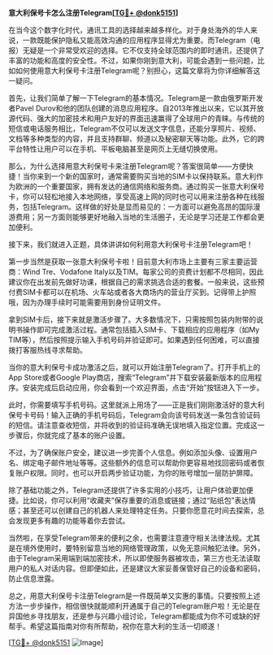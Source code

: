 **意大利保号卡怎么注册Telegram[[TG💪+ @donk5151](https://t.me/s/donk5151)]**

在当今这个数字化时代，通讯工具的选择越来越多样化。对于身处海外的华人来说，一款既能保护隐私又能高效沟通的应用程序显得尤为重要。而Telegram（电报）无疑是一个非常受欢迎的选择。它不仅支持全球范围内的即时通讯，还提供了丰富的功能和高度的安全性。不过，如果你刚到意大利，可能会遇到一些问题，比如如何使用意大利保号卡注册Telegram呢？别担心，这篇文章将为你详细解答这一疑问。

首先，让我们简单了解一下Telegram的基本情况。Telegram是一款由俄罗斯开发者Pavel Durov和他的团队创建的消息应用程序。自2013年推出以来，它以其开放源代码、强大的加密技术和用户友好的界面迅速赢得了全球用户的青睐。与传统的短信或电话服务相比，Telegram不仅可以发送文字信息，还能分享照片、视频、文档等多种类型的内容，并且支持群聊、频道以及秘密聊天等功能。此外，它的跨平台特性让用户可以在手机、平板电脑甚至是网页上无缝切换使用。

那么，为什么选择用意大利保号卡来注册Telegram呢？答案很简单——方便快捷！当你来到一个新的国家时，通常需要购买当地的SIM卡以保持联系。意大利作为欧洲的一个重要国家，拥有发达的通信网络和服务商。通过购买一张意大利保号卡，你可以轻松地接入本地网络，享受高速上网的同时也可以用来注册各种在线服务，包括Telegram。这样做的好处是显而易见的：一方面可以避免高昂的国际漫游费用；另一方面则能够更好地融入当地的生活圈子，无论是学习还是工作都会更加便利。

接下来，我们就进入正题，具体讲讲如何利用意大利保号卡注册Telegram吧！

第一步当然是获取一张意大利保号卡啦！目前意大利市场上主要有三家主要运营商：Wind Tre、Vodafone Italy以及TIM。每家公司的资费计划都不尽相同，因此建议你在出发前先做好功课，根据自己的需求挑选合适的套餐。一般来说，这些预付费SIM卡都可以在机场、火车站或者各大商场内的营业厅买到。记得带上护照哦，因为办理手续时可能需要用到身份证明文件。

拿到SIM卡后，接下来就是激活步骤了。大多数情况下，只需按照包装内附带的说明书操作即可完成激活过程。通常包括插入SIM卡、下载相应的应用程序（如My TIM等），然后按照提示输入手机号码并验证即可。如果遇到任何困难，可以直接拨打客服热线寻求帮助。

当你的意大利保号卡成功激活之后，就可以开始注册Telegram了。打开手机上的App Store或者Google Play商店，搜索“Telegram”并下载安装最新版本的应用程序。安装完成后启动应用，你会看到一个欢迎界面，点击“开始”按钮进入下一步。

此时，你需要填写手机号码。这里就派上用场了——正是我们刚刚激活好的意大利保号卡号码！输入正确的手机号码后，Telegram会向该号码发送一条包含验证码的短信。请注意查收短信，并将收到的验证码准确无误地填入指定位置。完成这一步骤后，你就完成了基本的账户设置。

不过，为了确保账户安全，建议进一步完善个人信息。例如添加头像、设置用户名、绑定电子邮件地址等等。这些额外的信息可以帮助你更容易地找回密码或者恢复账户权限。同时，也可以开启两步验证功能，为你的账号增加一层防护屏障。

除了基础功能之外，Telegram还提供了许多实用的小技巧，让用户体验更加便捷。比如说，你可以利用“收藏夹”保存重要的消息或链接；通过“贴纸包”表达情感；甚至还可以创建自己的机器人来处理特定任务。只要你愿意花时间去探索，总会发现更多有趣的功能等着你去尝试。

当然啦，在享受Telegram带来的便利之余，也需要注意遵守相关法律法规。尤其是在境外使用时，要特别留意当地的网络管理政策，以免无意间触犯法律。另外，由于Telegram采用端到端加密技术，所以即使服务器被攻击，第三方也无法读取用户的私人对话内容。但即便如此，还是建议大家妥善保管好自己的设备和密码，防止信息泄露。

总之，用意大利保号卡注册Telegram是一件既简单又实惠的事情。只要按照上述方法一步步操作，相信很快就能顺利开通属于自己的Telegram账户啦！无论是在异国他乡寻找朋友，还是参与兴趣小组讨论，Telegram都能成为你不可或缺的好帮手。希望这篇指南对你有所帮助，祝你在意大利的生活一切顺遂！

[[TG💪+ @donk5151](https://t.me/s/donk5151) ![Image](https://i.postimg.cc/rwNCRYN7/Snipaste-2025-04-30-17-27-05.png)]